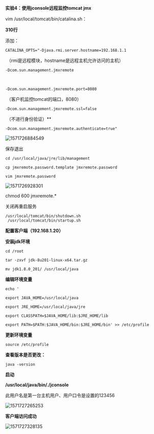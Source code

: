  **实验4：使用jconsole远程监控tomcat jmx** 



vim /usr/local/tomcat/bin/catalina.sh：

**310行**

添加：

```
CATALINA_OPTS="-Djava.rmi.server.hostname=192.168.1.1
```

​			  （rmi是远程模块，hostname是远程主机允许访问的主机）

```
-Dcom.sun.management.jmxremote
```

​				

```
-Dcom.sun.management.jmxremote.port=8080
```

​				（客户机监控tomcat的端口，8080）

```
-Dcom.sun.management.jmxremote.ssl=false
```

​				（不进行身份验证）**

```
-Dcom.sun.management.jmxremote.authenticate=true"
```

![1571726884549](C:\Users\HUAWEI\AppData\Roaming\Typora\typora-user-images\1571726884549.png)

保存退出

```
cd /usr/local/java/jre/lib/management

cp jmxremote.password.template jmxremote.password

vim jmxremote.password
```

![1571726928301](C:\Users\HUAWEI\AppData\Roaming\Typora\typora-user-images\1571726928301.png)



chmod 600 jmxremote.*

关闭再重启服务

```
/usr/local/tomcat/bin/shutdown.sh 
 /usr/local/tomcat/bin/startup.sh 
```

**配置客户端（192.168.1.20）**

**安装jdk环境**

```
cd /root

tar -zxvf jdk-8u201-linux-x64.tar.gz

mv jdk1.8.0_201/ /usr/local/java
```

 **编辑环境变量** 

```
echo '

export JAVA_HOME=/usr/local/java

export JRE_HOME=/usr/local/java/jre

export CLASSPATH=$JAVA_HOME/lib:$JRE_HOME/lib

export PATH=$PATH:$JAVA_HOME/bin:$JRE_HOME/bin' >> /etc/profile
```

**更新环境变量**

```
source /etc/profile
```

 

**查看版本是否更改：**

```
java -version
```

**启动**

**/usr/local/java/bin/./jconsole**

此用户名是第一台主机用户、用户口令是设置的123456

![1571727265253](C:\Users\HUAWEI\AppData\Roaming\Typora\typora-user-images\1571727265253.png)

**客户端访问成功**

![1571727328135](C:\Users\HUAWEI\AppData\Roaming\Typora\typora-user-images\1571727328135.png)



